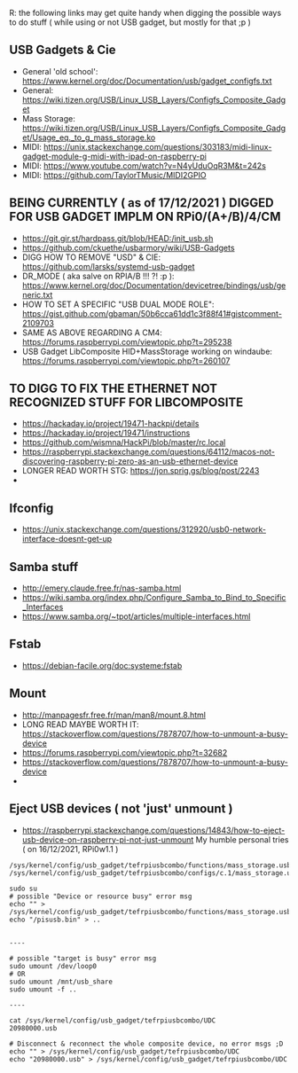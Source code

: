 R: the following links may get quite handy when digging the possible ways to do stuff ( while using or not USB gadget, but mostly for that ;p )



## USB Gadgets & Cie
- General 'old school': https://www.kernel.org/doc/Documentation/usb/gadget_configfs.txt
- General: https://wiki.tizen.org/USB/Linux_USB_Layers/Configfs_Composite_Gadget
- Mass Storage: https://wiki.tizen.org/USB/Linux_USB_Layers/Configfs_Composite_Gadget/Usage_eq._to_g_mass_storage.ko
- MIDI: https://unix.stackexchange.com/questions/303183/midi-linux-gadget-module-g-midi-with-ipad-on-raspberry-pi
- MIDI: https://www.youtube.com/watch?v=N4yUduOqR3M&t=242s
- MIDI: https://github.com/TaylorTMusic/MIDI2GPIO

## BEING CURRENTLY ( as of 17/12/2021 ) DIGGED FOR USB GADGET IMPLM ON RPi0/(A+/B)/4/CM
- https://git.gir.st/hardpass.git/blob/HEAD:/init_usb.sh
- https://github.com/ckuethe/usbarmory/wiki/USB-Gadgets
- DIGG HOW TO REMOVE "USD" & CIE: https://github.com/larsks/systemd-usb-gadget
- DR_MODE ( aka salve on RPIA/B !!! ?! :p ): https://www.kernel.org/doc/Documentation/devicetree/bindings/usb/generic.txt
- HOW TO SET A SPECIFIC "USB DUAL MODE ROLE": https://gist.github.com/gbaman/50b6cca61dd1c3f88f41#gistcomment-2109703
- SAME AS ABOVE REGARDING A CM4: https://forums.raspberrypi.com/viewtopic.php?t=295238
- USB Gadget LibComposite HID+MassStorage working on windaube: https://forums.raspberrypi.com/viewtopic.php?t=260107

## TO DIGG TO FIX THE ETHERNET NOT RECOGNIZED STUFF FOR LIBCOMPOSITE
- https://hackaday.io/project/19471-hackpi/details
- https://hackaday.io/project/19471/instructions
- https://github.com/wismna/HackPi/blob/master/rc.local
- https://raspberrypi.stackexchange.com/questions/64112/macos-not-discovering-raspberry-pi-zero-as-an-usb-ethernet-device
- LONGER READ WORTH STG: https://jon.sprig.gs/blog/post/2243
- 

## Ifconfig
- https://unix.stackexchange.com/questions/312920/usb0-network-interface-doesnt-get-up

## Samba stuff
- http://emery.claude.free.fr/nas-samba.html
- https://wiki.samba.org/index.php/Configure_Samba_to_Bind_to_Specific_Interfaces
- https://www.samba.org/~tpot/articles/multiple-interfaces.html

## Fstab
- https://debian-facile.org/doc:systeme:fstab

## Mount
- http://manpagesfr.free.fr/man/man8/mount.8.html
- LONG READ MAYBE WORTH IT: https://stackoverflow.com/questions/7878707/how-to-unmount-a-busy-device
- https://forums.raspberrypi.com/viewtopic.php?t=32682
- https://stackoverflow.com/questions/7878707/how-to-unmount-a-busy-device
- 

## Eject USB devices ( not 'just' unmount )
- https://raspberrypi.stackexchange.com/questions/14843/how-to-eject-usb-device-on-raspberry-pi-not-just-unmount
My humble personal tries ( on 16/12/2021, RPi0w1.1 )
```
/sys/kernel/config/usb_gadget/tefrpiusbcombo/functions/mass_storage.usb0/lun.0/file
/sys/kernel/config/usb_gadget/tefrpiusbcombo/configs/c.1/mass_storage.usb0/lun.0/file

sudo su
# possible "Device or resource busy" error msg
echo "" > /sys/kernel/config/usb_gadget/tefrpiusbcombo/functions/mass_storage.usb0/lun.0/file
echo "/pisusb.bin" > ..


----

# possible "target is busy" error msg
sudo umount /dev/loop0
# OR
sudo umount /mnt/usb_share
sudo umount -f ..

----

cat /sys/kernel/config/usb_gadget/tefrpiusbcombo/UDC
20980000.usb

# Disconnect & reconnect the whole composite device, no error msgs ;D
echo "" > /sys/kernel/config/usb_gadget/tefrpiusbcombo/UDC
echo "20980000.usb" > /sys/kernel/config/usb_gadget/tefrpiusbcombo/UDC
```

